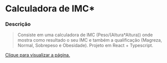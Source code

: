 # Calculadora de IMC*

### Descrição

>Consiste em uma calculadora de IMC (Peso/(Altura*Altura)) onde mostra como resultado o seu IMC e também a qualificação (Magreza, Normal, Sobrepeso e Obesidade).
> Projeto em React + Typescript.


<a href="https://3lucasrs.github.io/7days-project7-drag-and-drop/">Clique para visualizar a página.</a>
